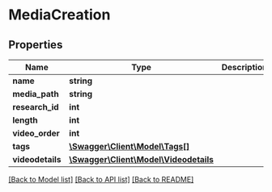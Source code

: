 # MediaCreation

## Properties
Name | Type | Description | Notes
------------ | ------------- | ------------- | -------------
**name** | **string** |  | 
**media_path** | **string** |  | 
**research_id** | **int** |  | 
**length** | **int** |  | 
**video_order** | **int** |  | 
**tags** | [**\Swagger\Client\Model\Tags[]**](Tags.md) |  | 
**videodetails** | [**\Swagger\Client\Model\Videodetails**](Videodetails.md) |  | 

[[Back to Model list]](../README.md#documentation-for-models) [[Back to API list]](../README.md#documentation-for-api-endpoints) [[Back to README]](../README.md)


